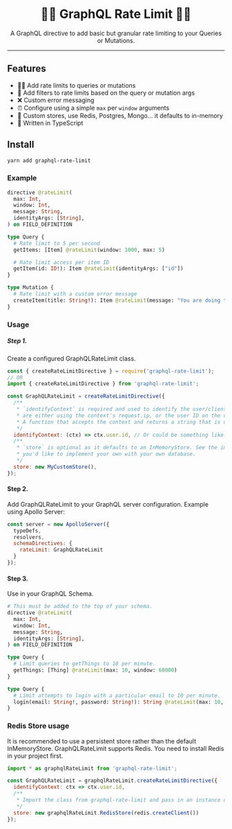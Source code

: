 
<h1 align="center">💂‍♀️ GraphQL Rate Limit 💂‍♂️</h1>

<p align="center">
A GraphQL directive to add basic but granular rate limiting to your Queries or Mutations.
</p>

---

## Features

- 💂‍♀️ Add rate limits to queries or mutations 
- 🔑 Add filters to rate limits based on the query or mutation args
- ❌ Custom error messaging
- ⏰ Configure using a simple `max` per `window` arguments
- 💼 Custom stores, use Redis, Postgres, Mongo... it defaults to in-memory
- 💪 Written in TypeScript


## Install

```sh
yarn add graphql-rate-limit
```

### Example

```graphql
directive @rateLimit(
  max: Int, 
  window: Int,
  message: String, 
  identityArgs: [String], 
) on FIELD_DEFINITION

type Query {
  # Rate limit to 5 per second
  getItems: [Item] @rateLimit(window: 1000, max: 5)

  # Rate limit access per item ID
  getItem(id: ID!): Item @rateLimit(identityArgs: ["id"])
}

type Mutation {
  # Rate limit with a custom error message
  createItem(title: String!): Item @rateLimit(message: "You are doing that too often.")
}
```

### Usage

##### Step 1. 

Create a configured GraphQLRateLimit class.

```js
const { createRateLimitDirective } = require('graphql-rate-limit');
// OR
import { createRateLimitDirective } from 'graphql-rate-limit';

const GraphQLRateLimit = createRateLimitDirective({
  /**
   * `identifyContext` is required and used to identify the user/client. The most likely cases
   * are either using the context's request.ip, or the user ID on the context.
   * A function that accepts the context and returns a string that is used to identify the user.
   */
  identifyContext: (ctx) => ctx.user.id, // Or could be something like: return ctx.req.ip;
  /**
   * `store` is optional as it defaults to an InMemoryStore. See the implementation of InMemoryStore if 
   * you'd like to implement your own with your own database.
   */
  store: new MyCustomStore(),
});
```

#### Step 2.

Add GraphQLRateLimit to your GraphQL server configuration. Example using Apollo Server:

```js
const server = new ApolloServer({
  typeDefs,
  resolvers,
  schemaDirectives: {
    rateLimit: GraphQLRateLimit
  }
});
```

#### Step 3.

Use in your GraphQL Schema.

```graphql
# This must be added to the top of your schema.
directive @rateLimit(
  max: Int, 
  window: Int,
  message: String, 
  identityArgs: [String], 
) on FIELD_DEFINITION

type Query {
  # Limit queries to getThings to 10 per minute.
  getThings: [Thing] @rateLimit(max: 10, window: 60000)
}

type Query {
  # Limit attempts to login with a particular email to 10 per minute.
  login(email: String!, password: String!): String @rateLimit(max: 10, window: 60000, identityArgs: ["email"])
}
```

### Redis Store usage

It is recommended to use a persistent store rather than the default InMemoryStore. 
GraphQLRateLimit supports Redis. You need to install Redis in your project first. 

```js
import * as graphqlRateLimit from 'graphql-rate-limit';

const GraphQLRateLimit = graphqlRateLimit.createRateLimitDirective({
  identifyContext: ctx => ctx.user.id,
  /**
   * Import the class from graphql-rate-limit and pass in an instance of redis client to the constructor
   */
  store: new graphqlRateLimit.RedisStore(redis.createClient())
});
```


